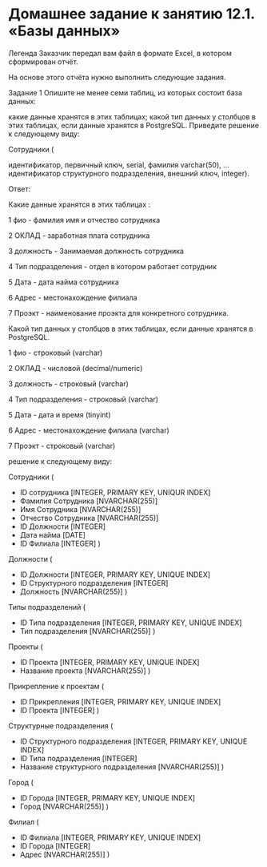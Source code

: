 # Домашнее задание к занятию 12.1. «Базы данных»

Легенда
Заказчик передал вам файл в формате Excel, в котором сформирован отчёт.

На основе этого отчёта нужно выполнить следующие задания.

Задание 1
Опишите не менее семи таблиц, из которых состоит база данных:

какие данные хранятся в этих таблицах;
какой тип данных у столбцов в этих таблицах, если данные хранятся в PostgreSQL.
Приведите решение к следующему виду:

Сотрудники (

идентификатор, первичный ключ, serial,
фамилия varchar(50),
...
идентификатор структурного подразделения, внешний ключ, integer).


Ответ:

Какие данные хранятся в этих таблицах :

1 фио - фамилия имя и отчество сотрудника

2 ОКЛАД - заработная плата сотрудника

3 должность - Занимаемая должность сотрудника

4 Тип подразделения - отдел в котором работает сотрудник

5 Дата - дата найма сотрудника

6 Адрес - местонахождение филиала

7 Проэкт - наименование проэкта для конкретного сотрудника.




Какой тип данных у столбцов в этих таблицах, если данные хранятся в PostgreSQL.

1 фио - строковый (varchar)

2 ОКЛАД - числовой (decimal/numeric)

3 должность - строковый (varchar)

4 Тип подразделения - строковый (varchar)

5 Дата - дата и время (tinyint)

6 Адрес - местонахождение филиала (varchar)

7 Проэкт - строковый (varchar)




решение к следующему виду:



Сотрудники (
   
   - ID сотрудника [INTEGER, PRIMARY KEY, UNIQUR INDEX]
   - Фамилия Сотрудника [NVARCHAR(255)]
   - Имя Сотрудника [NVARCHAR(255)]
   - Отчество Сотрудника [NVARCHAR(255)]
   - ID Должности [INTEGER]
   - Дата найма [DATE]
   - ID Филиала [INTEGER]
)

Должности (
   - ID Должности [INTEGER, PRIMARY KEY, UNIQUE INDEX]
   - ID Структурного подразделения [INTEGER]
   - Должность [NVARCHAR(255)]
)

Типы подразделений (
   - ID Типа подразделения [INTEGER, PRIMARY KEY, UNIQUE INDEX]
   - Тип подразделения [NVARCHAR(255)]
)

Проекты (
   - ID Проекта [INTEGER, PRIMARY KEY, UNIQUE INDEX]
   - Название проекта [NVARCHAR(255)]
)

Прикрепление к проектам (
   - ID Прикрепления [INTEGER, PRIMARY KEY, UNIQUE INDEX]
   - ID Проекта [INTEGER]
)

Структурные подразделения (
   - ID Структурного подразделения [INTEGER, PRIMARY KEY, UNIQUE INDEX]
   - ID Типа подразделения [INTEGER]
   - Название структурного подразделения [NVARCHAR(255)]
)

Город (
   - ID Города [INTEGER, PRIMARY KEY, UNIQUE INDEX]
   - Город [NVARCHAR(255)]
)

Филиал (
   - ID Филиала [INTEGER, PRIMARY KEY, UNIQUE INDEX]
   - ID Города [INTEGER]
   - Адреc [NVARCHAR(255)]
)
